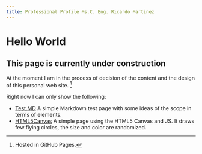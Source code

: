 ```yaml
---
title: Professional Profile Ms.C. Eng. Ricardo Martinez
---
```

# Hello World
## This page is currently under construction

At the moment I am in the process of decision of the content and the design of this personal web site. [^1]

Right now I can only show the following:
- [Test.MD](/test) A simple Markdown test page with some ideas of the scope in terms of elements.
- [HTML5Canvas](HTMLCanvasJS.html) A simple page using the HTML5 Canvas and JS. It draws few flying circles, the size and color are randomized.

[^1]: Hosted in GitHub Pages.
